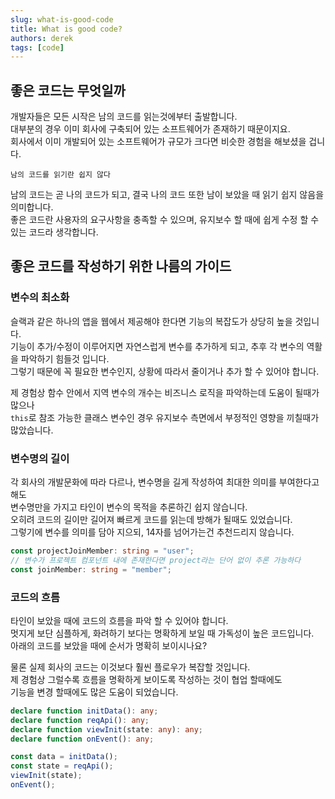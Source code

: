 ```yaml
---
slug: what-is-good-code
title: What is good code?
authors: derek
tags: [code]
---
```


## 좋은 코드는 무엇일까

개발자들은 모든 시작은 남의 코드를 읽는것에부터 출발합니다.  
대부분의 경우 이미 회사에 구축되어 있는 소프트웨어가 존재하기 때문이지요.  
회사에서 이미 개발되어 있는 소프트웨어가 규모가 크다면 비슷한 경험을 해보셨을 겁니다.

`남의 코드를 읽기란 쉽지 않다`

<!-- truncate -->

남의 코드는 곧 나의 코드가 되고, 결국 나의 코드 또한 남이 보았을 때 읽기 쉽지 않음을 의미합니다.  
좋은 코드란 사용자의 요구사항을 충족할 수 있으며, 유지보수 할 때에 쉽게 수정 할 수 있는 코드라 생각합니다.

## 좋은 코드를 작성하기 위한 나름의 가이드

### 변수의 최소화

슬랙과 같은 하나의 앱을 웹에서 제공해야 한다면 기능의 복잡도가 상당히 높을 것입니다.  
기능이 추가/수정이 이루어지면 자연스럽게 변수를 추가하게 되고, 추후 각 변수의 역활을 파악하기 힘들것 입니다.  
그렇기 때문에 꼭 필요한 변수인지, 상황에 따라서 줄이거나 추가 할 수 있어야 합니다.

제 경험상 함수 안에서 지역 변수의 개수는 비즈니스 로직을 파악하는데 도움이 될때가 많으나  
`this`로 참조 가능한 클래스 변수인 경우 유지보수 측면에서 부정적인 영향을 끼칠때가 많았습니다.

### 변수명의 길이

각 회사의 개발문화에 따라 다르나, 변수명을 길게 작성하여 최대한 의미를 부여한다고 해도  
변수명만을 가지고 타인이 변수의 목적을 추론하긴 쉽지 않습니다.  
오히려 코드의 길이만 길어져 빠르게 코드를 읽는데 방해가 될때도 있었습니다.  
그렇기에 변수를 의미를 담아 지으되, 14자를 넘어가는건 추천드리지 않습니다.

```ts
const projectJoinMember: string = "user";
// 변수가 프로젝트 컴포넌트 내에 존재한다면 project라는 단어 없이 추론 가능하다
const joinMember: string = "member";
```

### 코드의 흐름

타인이 보았을 때에 코드의 흐름을 파악 할 수 있어야 합니다.  
멋지게 보단 심플하게, 화려하기 보다는 명확하게 보일 때 가독성이 높은 코드입니다.  
아래의 코드를 보았을 때에 순서가 명확히 보이시나요?

물론 실제 회사의 코드는 이것보다 훨씬 플로우가 복잡할 것입니다.  
제 경험상 그럴수록 흐름을 명확하게 보이도록 작성하는 것이 협업 할때에도  
기능을 변경 할때에도 많은 도움이 되었습니다.

```ts
declare function initData(): any;
declare function reqApi(): any;
declare function viewInit(state: any): any;
declare function onEvent(): any;

const data = initData();
const state = reqApi();
viewInit(state);
onEvent();
```
